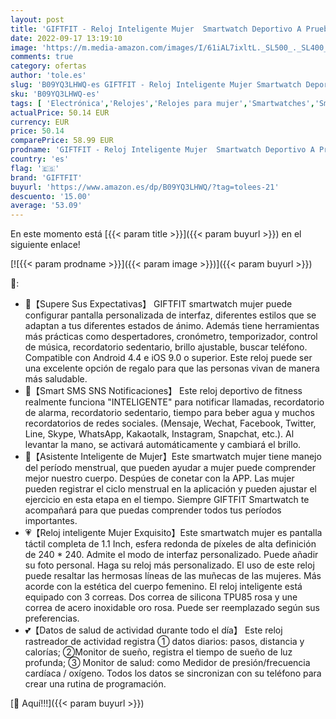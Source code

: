 ```yaml
---
layout: post
title: 'GIFTFIT - Reloj Inteligente Mujer  Smartwatch Deportivo A Prueba de Agua IP68  Smart Watch 1.1” Táctil Completa con Caloría  SpO2  Menstrual Registro  Podómetro Pulsera Actividad Inteligente con iOS Android'
date: 2022-09-17 13:19:10
image: 'https://m.media-amazon.com/images/I/61iAL7ixltL._SL500_._SL400_.jpg'
comments: true
category: ofertas
author: 'tole.es'
slug: 'B09YQ3LHWQ-es GIFTFIT - Reloj Inteligente Mujer Smartwatch Deportivo A...'
sku: 'B09YQ3LHWQ-es'
tags: [ 'Electrónica','Relojes','Relojes para mujer','Smartwatches','Smartwatches Fashion para Mujer','Tecnología para vestir','android','giftfit','🇪🇸', ]
actualPrice: 50.14 EUR
currency: EUR
price: 50.14
comparePrice: 58.99 EUR
prodname: 'GIFTFIT - Reloj Inteligente Mujer  Smartwatch Deportivo A Prueba de Agua IP68  Smart Watch 1.1” Táctil Completa con Caloría  SpO2  Menstrual Registro  Podómetro Pulsera Actividad Inteligente con iOS Android'
country: 'es'
flag: '🇪🇸'
brand: 'GIFTFIT'
buyurl: 'https://www.amazon.es/dp/B09YQ3LHWQ/?tag=tolees-21'
descuento: '15.00'
average: '53.09'
---
```


En este momento está [{{< param title >}}]({{< param buyurl >}}) en el siguiente enlace!

[![{{< param prodname >}}]({{< param image >}})]({{< param buyurl >}})

🔎:

- 💟【Supere Sus Expectativas】 GIFTFIT smartwatch mujer puede configurar pantalla personalizada de interfaz, diferentes estilos que se adaptan a tus diferentes estados de ánimo. Además tiene herramientas más prácticas como despertadores, cronómetro, temporizador, control de música, recordatorio sedentario, brillo ajustable, buscar teléfono. Compatible con Android 4.4 e iOS 9.0 o superior. Este reloj puede ser una excelente opción de regalo para que las personas vivan de manera más saludable.
- 💯【Smart SMS SNS Notificaciones】 Este reloj deportivo de fitness realmente funciona "INTELIGENTE" para notificar llamadas, recordatorio de alarma, recordatorio sedentario, tiempo para beber agua y muchos recordatorios de redes sociales. (Mensaje, Wechat, Facebook, Twitter, Line, Skype, WhatsApp, Kakaotalk, Instagram, Snapchat, etc.). Al levantar la mano, se activará automáticamente y cambiará el brillo.
- 👧【Asistente Inteligente de Mujer】Este smartwatch mujer tiene manejo del período menstrual, que pueden ayudar a mujer puede comprender mejor nuestro cuerpo. Despúes de conetar con la APP. Las mujer pueden registrar el ciclo menstrual en la aplicación y pueden ajustar el ejercicio en esta etapa en el tiempo. Siempre GIFTFIT Smartwatch te acompañará para que puedas comprender todos tus períodos importantes.
- 💗【Reloj inteligente Mujer Exquisito】Este smartwatch mujer es pantalla táctil completa de 1.1 Inch, esfera redonda de píxeles de alta definición de 240 * 240. Admite el modo de interfaz personalizado. Puede añadir su foto personal. Haga su reloj más personalizado. El uso de este reloj puede resaltar las hermosas líneas de las muñecas de las mujeres. Más acorde con la estética del cuerpo femenino. El reloj inteligente está equipado con 3 correas. Dos correa de silicona TPU85 rosa y une correa de acero inoxidable oro rosa. Puede ser reemplazado según sus preferencias.
- 💕【Datos de salud de actividad durante todo el día】 Este reloj rastreador de actividad registra ① datos diarios: pasos, distancia y calorías; ②Monitor de sueño, registra el tiempo de sueño de luz profunda; ③ Monitor de salud: como Medidor de presión/frecuencia cardíaca / oxígeno. Todos los datos se sincronizan con su teléfono para crear una rutina de programación.

[🛒 Aquí!!!]({{< param buyurl >}})

